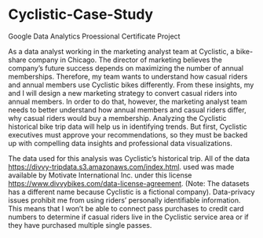 # Cyclistic-Case-Study
Google Data Analytics Proessional Certificate Project

As a data analyst working in the marketing analyst team at Cyclistic, a bike-share company in Chicago. The director of marketing believes the company’s future success depends on maximizing the number of annual memberships. Therefore, my team wants to understand how casual riders and annual members use Cyclistic bikes differently. From these insights, my and I will design a new marketing strategy to convert casual riders into annual members.
 In order to do that, however, the marketing analyst team needs to better understand how annual members and casual riders differ, why casual riders would buy a membership. Analyzing the Cyclistic historical bike trip data will help us in identifying trends. But first, Cyclistic executives must approve your recommendations, so they must be backed up with compelling data insights and professional data visualizations.

The data used for this analysis was Cyclistic’s historical trip. All of the data https://divvy-tripdata.s3.amazonaws.com/index.html.  used  was made available by Motivate International Inc. under this license https://www.divvybikes.com/data-license-agreement. (Note: The datasets has a different name because Cyclistic is a fictional company). Data-privacy issues prohibit me from using riders’ personally identifiable information. This means that I won’t be able to connect pass purchases to credit card numbers to determine if casual riders live in the Cyclistic service area or if they have purchased multiple single passes.
